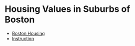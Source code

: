 # Housing Values in Suburbs of Boston

* [Boston Housing](https://www.kaggle.com/c/boston-housing/overview)
* [Instruction](https://github.com/ziiai/tensorflow-docs/blob/master/docs/tutorials/keras/basic_regression.md)
